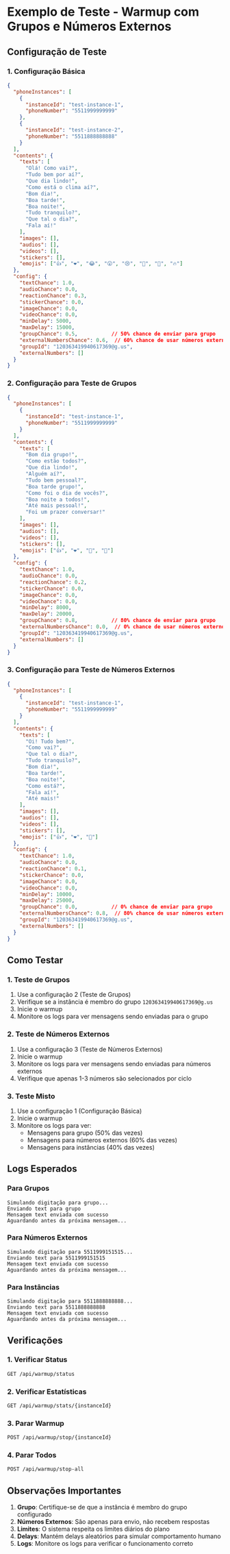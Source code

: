 # Exemplo de Teste - Warmup com Grupos e Números Externos

## Configuração de Teste

### 1. Configuração Básica
```json
{
  "phoneInstances": [
    {
      "instanceId": "test-instance-1",
      "phoneNumber": "5511999999999"
    },
    {
      "instanceId": "test-instance-2",
      "phoneNumber": "5511888888888"
    }
  ],
  "contents": {
    "texts": [
      "Olá! Como vai?",
      "Tudo bem por aí?",
      "Que dia lindo!",
      "Como está o clima aí?",
      "Bom dia!",
      "Boa tarde!",
      "Boa noite!",
      "Tudo tranquilo?",
      "Que tal o dia?",
      "Fala aí!"
    ],
    "images": [],
    "audios": [],
    "videos": [],
    "stickers": [],
    "emojis": ["👍", "❤️", "😂", "😮", "😢", "🙏", "👏", "🔥"]
  },
  "config": {
    "textChance": 1.0,
    "audioChance": 0.0,
    "reactionChance": 0.3,
    "stickerChance": 0.0,
    "imageChance": 0.0,
    "videoChance": 0.0,
    "minDelay": 5000,
    "maxDelay": 15000,
    "groupChance": 0.5,           // 50% chance de enviar para grupo
    "externalNumbersChance": 0.6,  // 60% chance de usar números externos
    "groupId": "120363419940617369@g.us",
    "externalNumbers": []
  }
}
```

### 2. Configuração para Teste de Grupos
```json
{
  "phoneInstances": [
    {
      "instanceId": "test-instance-1",
      "phoneNumber": "5511999999999"
    }
  ],
  "contents": {
    "texts": [
      "Bom dia grupo!",
      "Como estão todos?",
      "Que dia lindo!",
      "Alguém aí?",
      "Tudo bem pessoal?",
      "Boa tarde grupo!",
      "Como foi o dia de vocês?",
      "Boa noite a todos!",
      "Até mais pessoal!",
      "Foi um prazer conversar!"
    ],
    "images": [],
    "audios": [],
    "videos": [],
    "stickers": [],
    "emojis": ["👍", "❤️", "👋", "🙏"]
  },
  "config": {
    "textChance": 1.0,
    "audioChance": 0.0,
    "reactionChance": 0.2,
    "stickerChance": 0.0,
    "imageChance": 0.0,
    "videoChance": 0.0,
    "minDelay": 8000,
    "maxDelay": 20000,
    "groupChance": 0.8,           // 80% chance de enviar para grupo
    "externalNumbersChance": 0.0,  // 0% chance de usar números externos
    "groupId": "120363419940617369@g.us",
    "externalNumbers": []
  }
}
```

### 3. Configuração para Teste de Números Externos
```json
{
  "phoneInstances": [
    {
      "instanceId": "test-instance-1",
      "phoneNumber": "5511999999999"
    }
  ],
  "contents": {
    "texts": [
      "Oi! Tudo bem?",
      "Como vai?",
      "Que tal o dia?",
      "Tudo tranquilo?",
      "Bom dia!",
      "Boa tarde!",
      "Boa noite!",
      "Como está?",
      "Fala aí!",
      "Até mais!"
    ],
    "images": [],
    "audios": [],
    "videos": [],
    "stickers": [],
    "emojis": ["👍", "❤️", "👋"]
  },
  "config": {
    "textChance": 1.0,
    "audioChance": 0.0,
    "reactionChance": 0.1,
    "stickerChance": 0.0,
    "imageChance": 0.0,
    "videoChance": 0.0,
    "minDelay": 10000,
    "maxDelay": 25000,
    "groupChance": 0.0,           // 0% chance de enviar para grupo
    "externalNumbersChance": 0.8,  // 80% chance de usar números externos
    "groupId": "120363419940617369@g.us",
    "externalNumbers": []
  }
}
```

## Como Testar

### 1. Teste de Grupos
1. Use a configuração 2 (Teste de Grupos)
2. Verifique se a instância é membro do grupo `120363419940617369@g.us`
3. Inicie o warmup
4. Monitore os logs para ver mensagens sendo enviadas para o grupo

### 2. Teste de Números Externos
1. Use a configuração 3 (Teste de Números Externos)
2. Inicie o warmup
3. Monitore os logs para ver mensagens sendo enviadas para números externos
4. Verifique que apenas 1-3 números são selecionados por ciclo

### 3. Teste Misto
1. Use a configuração 1 (Configuração Básica)
2. Inicie o warmup
3. Monitore os logs para ver:
   - Mensagens para grupo (50% das vezes)
   - Mensagens para números externos (60% das vezes)
   - Mensagens para instâncias (40% das vezes)

## Logs Esperados

### Para Grupos
```
Simulando digitação para grupo...
Enviando text para grupo
Mensagem text enviada com sucesso
Aguardando antes da próxima mensagem...
```

### Para Números Externos
```
Simulando digitação para 5511999151515...
Enviando text para 5511999151515
Mensagem text enviada com sucesso
Aguardando antes da próxima mensagem...
```

### Para Instâncias
```
Simulando digitação para 5511888888888...
Enviando text para 5511888888888
Mensagem text enviada com sucesso
Aguardando antes da próxima mensagem...
```

## Verificações

### 1. Verificar Status
```bash
GET /api/warmup/status
```

### 2. Verificar Estatísticas
```bash
GET /api/warmup/stats/{instanceId}
```

### 3. Parar Warmup
```bash
POST /api/warmup/stop/{instanceId}
```

### 4. Parar Todos
```bash
POST /api/warmup/stop-all
```

## Observações Importantes

1. **Grupo**: Certifique-se de que a instância é membro do grupo configurado
2. **Números Externos**: São apenas para envio, não recebem respostas
3. **Limites**: O sistema respeita os limites diários do plano
4. **Delays**: Mantém delays aleatórios para simular comportamento humano
5. **Logs**: Monitore os logs para verificar o funcionamento correto